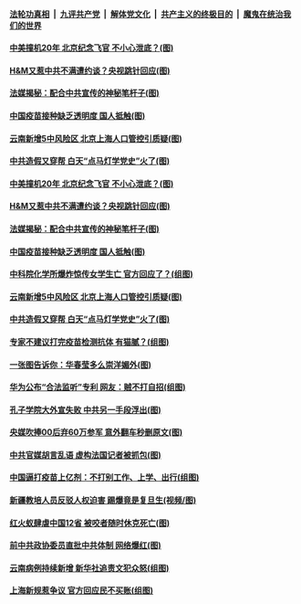 ####  [法轮功真相](../../../../basic/blob/master/README.md?t=04042101) &nbsp;|&nbsp; [九评共产党](../../../../9ping.md/blob/master/README.md?t=04042101) &nbsp;|&nbsp; [解体党文化](../../../../jtdwh.md/blob/master/README.md?t=04042101)  &nbsp;|&nbsp; [共产主义的终极目的](../../../../gczydzjmd.md/blob/master/README.md?t=04042101) &nbsp;|&nbsp; [魔鬼在统治我们的世界](../../../../mgztzwmdsj.md/blob/master/README.md?t=04042101) 

#### [中美撞机20年 北京纪念飞官 不小心泄底？(图)](../pages/p1/967677.md?t=04042101) 

#### [H&amp;M又惹中共不满遭约谈？央视跳针回应(图)](../pages/p1/967705.md?t=04042101) 

#### [法媒揭秘：配合中共宣传的神秘笔杆子(图)](../pages/p1/967703.md?t=04042101) 

#### [中国疫苗接种缺乏透明度 国人抵触(图)](../pages/p1/967687.md?t=04042101) 

#### [云南新增5中风险区 北京上海人口管控引质疑(图)](../pages/p1/967600.md?t=04042101) 

#### [中共造假又穿帮 白天“点马灯学党史”火了(图)](../pages/p1/967629.md?t=04042101) 

#### [中美撞机20年 北京纪念飞官 不小心泄底？(图)](../pages/p1/967677.md?t=04042101) 

#### [H&amp;M又惹中共不满遭约谈？央视跳针回应(图)](../pages/p1/967705.md?t=04042101) 

#### [法媒揭秘：配合中共宣传的神秘笔杆子(图)](../pages/p1/967703.md?t=04042101) 

#### [中国疫苗接种缺乏透明度 国人抵触(图)](../pages/p1/967687.md?t=04042101) 

#### [中科院化学所爆炸惊传女学生亡 官方回应了？(组图)](../pages/p1/967659.md?t=04042101) 

#### [云南新增5中风险区 北京上海人口管控引质疑(图)](../pages/p1/967600.md?t=04042101) 

#### [中共造假又穿帮 白天“点马灯学党史”火了(图)](../pages/p1/967629.md?t=04042101) 

#### [专家不建议打完疫苗检测抗体 有猫腻？(组图)](../pages/p1/967618.md?t=04042101) 

#### [一张图告诉你：华春莹多么崇洋媚外(图)](../pages/p1/967573.md?t=04042101) 


#### [华为公布“合法监听”专利 网友：贼不打自招(组图)](../pages/p1/967551.md?t=04042101) 

#### [孔子学院大外宣失败 中共另一手段浮出(图)](../pages/p1/967539.md?t=04042101) 

#### [央媒吹捧00后弃60万参军 意外翻车秒删原文(图)](../pages/p1/967525.md?t=04042101) 

#### [中共官媒胡言乱语 虚构法国记者被抓包(图)](../pages/p1/967504.md?t=04042101) 

#### [中国逼打疫苗上亿剂：不打别工作、上学、出行(组图)](../pages/p1/967455.md?t=04042101) 

#### [新疆教培人员反驳人权迫害 踢爆竟是复旦生(视频/图)](../pages/p1/967493.md?t=04042101) 

#### [红火蚁肆虐中国12省 被咬者随时休克死亡(图)](../pages/p1/967466.md?t=04042101) 

#### [前中共政协委员直批中共体制 网络爆红(图)](../pages/p1/967435.md?t=04042101) 

#### [云南病例持续新增 新华社追责文犯众怒(组图)](../pages/p1/967407.md?t=04042101) 

#### [上海新规惹争议 官方回应民不买账(组图)](../pages/p1/967419.md?t=04042101) 

